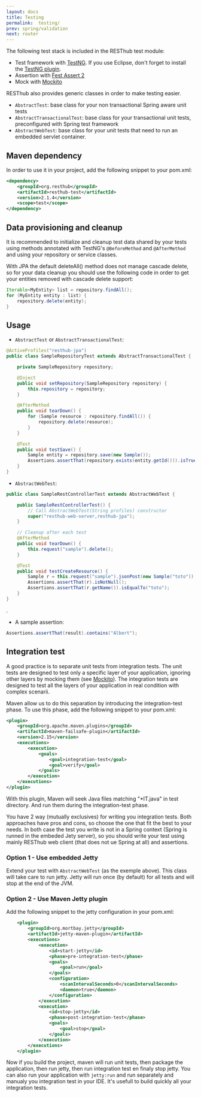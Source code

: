 ```yaml
---
layout: docs
title: Testing
permalink:  testing/
prev: spring/validation
next: router
---
```


<div class="toc"></div>

The following test stack is included in the RESThub test module:

* Test framework with [TestNG](http://testng.org/doc/documentation-main.html).
  If you use Eclipse, don't forget to install the [TestNG plugin](http://testng.org/doc/eclipse.html).
* Assertion with [Fest Assert 2](https://github.com/alexruiz/fest-assert-2.x/wiki)
* Mock with [Mockito](http://code.google.com/p/mockito/)

RESThub also provides generic classes in order to make testing easier.

* `AbstractTest`: base class for your non transactional Spring aware unit tests
* `AbstractTransactionalTest`: base class for your transactional unit tests,
  preconfigured with Spring test framework
* `AbstractWebTest`: base class for your unit tests that need to run an embedded servlet container.

## Maven dependency

In order to use it in your project, add the following snippet to your pom.xml:

```xml
<dependency>
    <groupId>org.resthub</groupId>
    <artifactId>resthub-test</artifactId>
    <version>2.1.4</version>
    <scope>test</scope>
</dependency>
```

## Data provisioning and cleanup

It is recommended to initialize and cleanup test data shared by your tests using methods annotated with
TestNG's `@BeforeMethod` and `@AfterMethod` and using your repository or service classes.

<div class="alert alert-warning">
    With JPA the default deleteAll() method does not manage cascade delete, so for your data cleanup
    you should use the following code in order to get your entities removed with cascade delete support:
</div>

```java
Iterable<MyEntity> list = repository.findAll();
for (MyEntity entity : list) {
    repository.delete(entity);
}
```

## Usage

* `AbstractTest` or `AbstractTransactionalTest`:

```java
@ActiveProfiles("resthub-jpa")
public class SampleRepositoryTest extends AbstractTransactionalTest {

    private SampleRepository repository;

    @Inject
    public void setRepository(SampleRepository repository) {
        this.repository = repository;
    }

    @AfterMethod
    public void tearDown() {
        for (Sample resource : repository.findAll()) {
            repository.delete(resource);
        }
    }

    @Test
    public void testSave() {
        Sample entity = repository.save(new Sample());
        Assertions.assertThat(repository.exists(entity.getId())).isTrue();
    }
}
```

* `AbstractWebTest`:

```java
public class SampleRestControllerTest extends AbstractWebTest {

    public SampleRestControllerTest() {
        // Call AbstractWebTest(String profiles) constructor
        super("resthub-web-server,resthub-jpa");
    }

    // Cleanup after each test
    @AfterMethod
    public void tearDown() {
        this.request("sample").delete();
    }

    @Test
    public void testCreateResource() {
        Sample r = this.request("sample").jsonPost(new Sample("toto")).resource(Sample.class);
        Assertions.assertThat(r).isNotNull();
        Assertions.assertThat(r.getName()).isEqualTo("toto");
    }
}
```

.

* A sample assertion:

```java
Assertions.assertThat(result).contains("Albert");
```

## Integration test

A good practice is to separate unit tests from integration tests. The unit tests are designed to test
only a specific layer of your application, ignoring other layers by mocking them
(see [Mockito](http://code.google.com/p/mockito/)).
The integration tests are designed to test all the layers of your application in real condition with complex
scenarii.

Maven allow us to do this separation by introducing the integration-test phase.
To use this phase, add the following snippet to your pom.xml:

```xml
<plugin>
    <groupId>org.apache.maven.plugins</groupId>
    <artifactId>maven-failsafe-plugin</artifactId>
    <version>2.15</version>
    <executions>
        <execution>
            <goals>
                <goal>integration-test</goal>
                <goal>verify</goal>
            </goals>
        </execution>
    </executions>
</plugin>
```

With this plugin, Maven will seek Java files matching "\*IT.java" in test directory.
And run them during the integration-test phase.

You have 2 way (mutually exclusives) for writing you integration tests. Both approaches have pros and
cons, so choose the one that fit the best to your needs. In both case the test you write is not in a Spring
context (Spring is runned in the embeded Jety server), so you should write your test using mainly RESThub web
client (that does not ue Spring at all) and assertions.

### Option 1 - Use embedded Jetty

Extend your test with `AbstractWebTest` (as the exemple above). This class will take care to run jetty.
Jetty will run once (by default) for all tests and will stop at the end of the JVM.

### Option 2 - Use Maven Jetty plugin

Add the following snippet to the jetty configuration in your pom.xml:

```xml
    <plugin>
        <groupId>org.mortbay.jetty</groupId>
        <artifactId>jetty-maven-plugin</artifactId>
        <executions>
            <execution>
                <id>start-jetty</id>
                <phase>pre-integration-test</phase>
                <goals>
                    <goal>run</goal>
                </goals>
                <configuration>
                    <scanIntervalSeconds>0</scanIntervalSeconds>
                    <daemon>true</daemon>
                </configuration>
            </execution>
            <execution>
                <id>stop-jetty</id>
                <phase>post-integration-test</phase>
                <goals>
                    <goal>stop</goal>
                </goals>
            </execution>
        </executions>
    </plugin>
```

Now if you build the project, maven will run unit tests, then package the application,
then run jetty, then run integration test en finaly stop jetty. You can also run your application with
`jetty:run` and run separately and manualy you integration test in your IDE.
It's usefull to build quickly all your integration tests.
